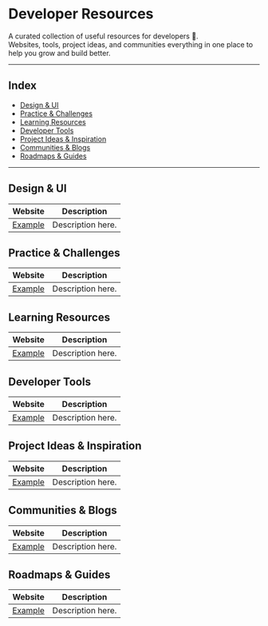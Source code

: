 # Developer Resources

A curated collection of useful resources for developers 🚀.  
Websites, tools, project ideas, and communities everything in one place to help you grow and build better.

---

## Index

- [Design & UI](#-design--ui)
- [Practice & Challenges](#-practice--challenges)
- [Learning Resources](#-learning-resources)
- [Developer Tools](#-developer-tools)
- [Project Ideas & Inspiration](#-project-ideas--inspiration)
- [Communities & Blogs](#-communities--blogs)
- [Roadmaps & Guides](#-roadmaps--guides)

---

## Design & UI

| Website                        | Description       |
| ------------------------------ | ----------------- |
| [Example](https://example.com) | Description here. |

## Practice & Challenges

| Website                        | Description       |
| ------------------------------ | ----------------- |
| [Example](https://example.com) | Description here. |

## Learning Resources

| Website                        | Description       |
| ------------------------------ | ----------------- |
| [Example](https://example.com) | Description here. |

## Developer Tools

| Website                        | Description       |
| ------------------------------ | ----------------- |
| [Example](https://example.com) | Description here. |

## Project Ideas & Inspiration

| Website                        | Description       |
| ------------------------------ | ----------------- |
| [Example](https://example.com) | Description here. |

## Communities & Blogs

| Website                        | Description       |
| ------------------------------ | ----------------- |
| [Example](https://example.com) | Description here. |

## Roadmaps & Guides

| Website                        | Description       |
| ------------------------------ | ----------------- |
| [Example](https://example.com) | Description here. |
